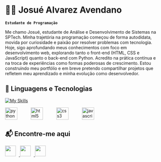 # 👨‍💻 Josué Alvarez Avendano

**`Estudante de Programação`**

Me chamo Josué, estudante de Análise e Desenvolvimento de Sistemas na SPTech. Minha trajetória na programação começou de forma autodidata, movida por curiosidade e paixão por resolver problemas com tecnologia.
Hoje, sigo aprofundando meus conhecimentos com foco em desenvolvimento web, explorando tanto o front-end (HTML, CSS e JavaScript) quanto o back-end com Python. Acredito na prática contínua e na troca de experiências como formas poderosas de crescimento.
Estou construindo meu portfólio e em breve pretendo compartilhar projetos que refletem meu aprendizado e minha evolução como desenvolvedor.

## 🤖 Linguagens e Tecnologias

[![My Skills](https://skillicons.dev/icons?i=python,html,css,js)](https://skillicons.dev)

<div align="left">
  <img src="https://cdn.jsdelivr.net/gh/devicons/devicon/icons/python/python-original.svg" height="40" alt="python logo" style="margin-right: 40px;" />
  <img src="https://cdn.jsdelivr.net/gh/devicons/devicon/icons/html5/html5-original.svg" height="40" alt="html5 logo" style="margin-right: 40px;" />
  <img src="https://cdn.jsdelivr.net/gh/devicons/devicon/icons/css3/css3-original.svg" height="40" alt="css3 logo" style="margin-right: 40px;" />
  <img src="https://cdn.jsdelivr.net/gh/devicons/devicon/icons/javascript/javascript-original.svg" height="40" alt="javascript logo"/>
</div>

## 📬 Encontre-me aqui

<div align="left">
  <a href="https://www.instagram.com/josu_2a/" target="_blank">
    <img src="https://img.shields.io/static/v1?message=Instagram&logo=instagram&label=&color=E4405F&logoColor=white&style=for-the-badge" height="35" style="margin-right: 10px;" />
  </a>
  <a href="mailto:josue.12sp@gmail.com" target="_blank">
    <img src="https://img.shields.io/static/v1?message=Gmail&logo=gmail&label=&color=D14836&logoColor=white&style=for-the-badge" height="35" style="margin-right: 10px;" />
  </a>
  <a href="https://www.linkedin.com/in/j2a-josue-alvarez-avendano/" target="_blank">
    <img src="https://img.shields.io/static/v1?message=LinkedIn&logo=linkedin&label=&color=0077B5&logoColor=white&style=for-the-badge" height="35" />
  </a>
</div>
